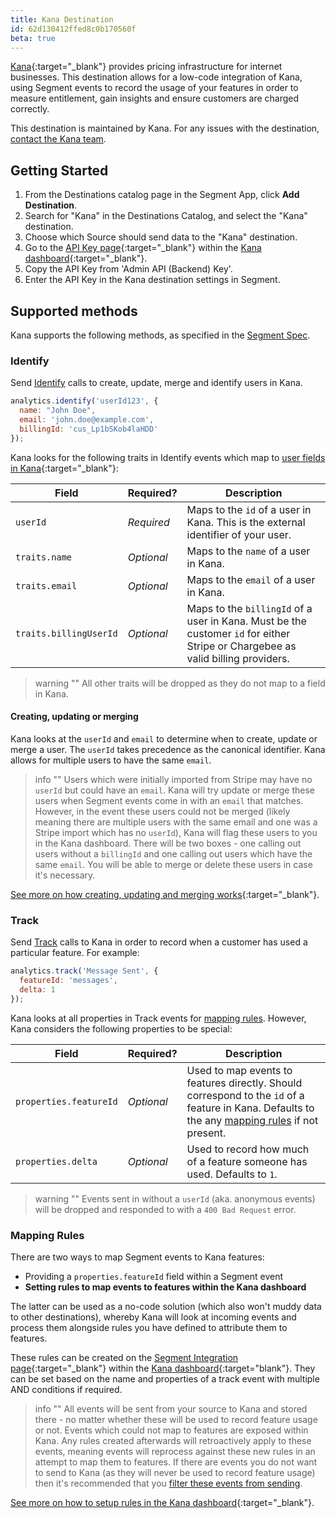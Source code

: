 ```yaml
---
title: Kana Destination
id: 62d130412ffed8c0b170560f
beta: true
---
```


[Kana](https://www.usekana.com/?utm_source=segment&utm_medium=docs){:target="_blank"} provides pricing infrastructure for internet businesses. This destination allows for a low-code integration of Kana, using Segment events to record the usage of your features in order to measure entitlement, gain insights and ensure customers are charged correctly.

This destination is maintained by Kana. For any issues with the destination, [contact the Kana team](mailto:team@usekana.com).

## Getting Started

 

1. From the Destinations catalog page in the Segment App, click **Add Destination**.
2. Search for "Kana" in the Destinations Catalog, and select the "Kana" destination.
3. Choose which Source should send data to the "Kana" destination.
4. Go to the [API Key page](https://dashboard.usekana.com/developer){:target="_blank"} within the [Kana dashboard](https://dashboard.usekana.com){:target="_blank"}.
5. Copy the API Key from 'Admin API (Backend) Key'.
6. Enter the API Key in the Kana destination settings in Segment.


## Supported methods

Kana supports the following methods, as specified in the [Segment Spec](/docs/connections/spec).

### Identify

Send [Identify](/docs/connections/spec/identify) calls to create, update, merge and identify users in Kana.

```js
analytics.identify('userId123', {
  name: "John Doe",
  email: 'john.doe@example.com',
  billingId: 'cus_Lp1bSKob4laHDD'
});
```

Kana looks for the following traits in Identify events which map to [user fields in Kana](https://kana-1.gitbook.io/kana-docs/reference/admin-api-backend-reference/objects#user){:target="_blank"}:

| Field                  | Required?  | Description                                                                                                                     |
| ---------------------- | ---------- | ------------------------------------------------------------------------------------------------------------------------------- |
| `userId`               | *Required* | Maps to the `id` of a user in Kana. This is the external identifier of your user.                                                |
| `traits.name`          | *Optional* | Maps to the `name` of a user in Kana.                                                                                           |
| `traits.email`         | *Optional* | Maps to the `email` of a user in Kana.                                                                                          |
| `traits.billingUserId` | *Optional* | Maps to the `billingId` of a user in Kana. Must be the customer `id` for either Stripe or Chargebee as valid billing providers. |

> warning ""
>  All other traits will be dropped as they do not map to a field in Kana.

#### Creating, updating or merging

Kana looks at the `userId` and `email` to determine when to create, update or merge a user. The `userId` takes precedence as the canonical identifier.  Kana allows for multiple users to have the same `email`. 

> info ""
> Users which were initially imported from Stripe may have no `userId` but could have an `email`. Kana will try update or merge these users when Segment events come in with an `email` that matches. However, in the event these users could not be merged (likely meaning there are multiple users with the same email and one was a Stripe import which has no `userId`), Kana will flag these users to you in the Kana dashboard. There will be two boxes - one calling out users without a `billingId` and one calling out users which have the same `email`. You will be able to merge or delete these users in case it's necessary.

[See more on how creating, updating and merging works](https://kana-1.gitbook.io/kana-docs){:target="_blank"}.

### Track

Send [Track](/docs/connections/spec/track) calls to Kana in order to record when a customer has used a particular feature. For example:

```js
analytics.track('Message Sent', {
  featureId: 'messages',
  delta: 1
});
```

Kana looks at all properties in Track events for [mapping rules](#mapping-rules). However, Kana considers the following properties to be special:

| Field                  | Required?  | Description                                                                                                                                                   |
| ---------------------- | ---------- | ------------------------------------------------------------------------------------------------------------------------------------------------------------- |
| `properties.featureId` | *Optional* | Used to map events to features directly. Should correspond to the `id` of a feature in Kana. Defaults to the any [mapping rules](#kana-rules) if not present. |
| `properties.delta`     | *Optional* | Used to record how much of a feature someone has used. Defaults to `1`.                                                                                       |

> warning ""
> Events sent in without a `userId` (aka. anonymous events) will be dropped and responded to with a `400 Bad Request` error.

### Mapping Rules
There are two ways to map Segment events to Kana features:

* Providing a `properties.featureId` field within a Segment event
* **Setting rules to map events to features within the Kana dashboard**

The latter can be used as a no-code solution (which also won't muddy data to other destinations), whereby Kana will look at incoming events and process them alongside rules you have defined to attribute them to features.

These rules can be created on the [Segment Integration page](https://dashboard.usekana.com/integrations/segment/rules){:target="_blank"} within the [Kana dashboard](https://dashboard.usekana.com){:target="blank"}. They can be set based on the name and properties of a track event with multiple AND conditions if required.

> info ""
>  All events will be sent from your source to Kana and stored there - no matter whether these will be used to record feature usage or not. Events which could not map to features are exposed within Kana. Any rules created afterwards will retroactively apply to these events, meaning events will reprocess against these new rules in an attempt to map them to features. If there are events you do not want to send to Kana (as they will never be used to record feature usage) then it's recommended that you [filter these events from sending](/docs/guides/filtering-data/).


[See more on how to setup rules in the Kana dashboard](https://kana-1.gitbook.io/kana-docs){:target="_blank"}.